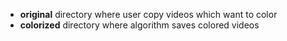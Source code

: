 * **original** directory where user copy videos which want to color
* **colorized** directory where algorithm saves colored videos